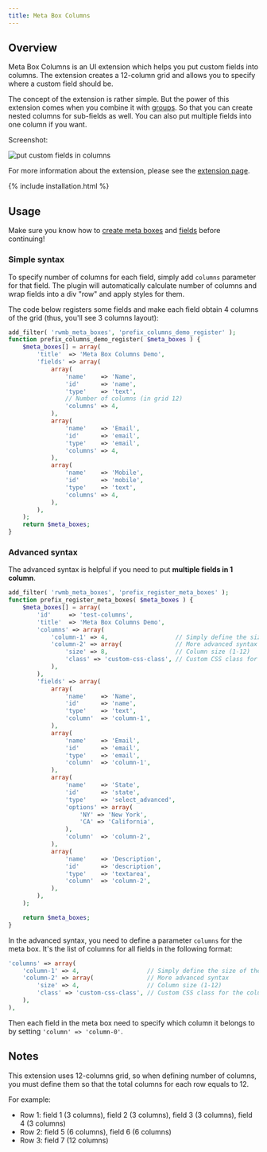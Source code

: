 ```yaml
---
title: Meta Box Columns
---
```


## Overview

Meta Box Columns is an UI extension which helps you put custom fields into columns. The extension creates a 12-column grid and allows you to specify where a custom field should be.

The concept of the extension is rather simple. But the power of this extension comes when you combine it with [groups](https://metabox.io/plugins/meta-box-group/). So that you can create nested columns for sub-fields as well. You can also put multiple fields into one column if you want.

Screenshot:

![put custom fields in columns](https://i2.wp.com/metabox.io/wp-content/uploads/2014/07/meta-box-columns-screenshot.png)

For more information about the extension, please see the [extension page](https://metabox.io/plugins/meta-box-columns/).

{% include installation.html %}

## Usage

Make sure you know how to [create meta boxes](/creating-meta-boxes/) and [fields](/field-settings/) before continuing!

### Simple syntax

To specify number of columns for each field, simply add `columns` parameter for that field. The plugin will automatically calculate number of columns and wrap fields into a div "row" and apply styles for them.

The code below registers some fields and make each field obtain 4 columns of the grid (thus, you'll see 3 columns layout):

```php
add_filter( 'rwmb_meta_boxes', 'prefix_columns_demo_register' );
function prefix_columns_demo_register( $meta_boxes ) {
    $meta_boxes[] = array(
        'title'  => 'Meta Box Columns Demo',
        'fields' => array(
            array(
                'name'    => 'Name',
                'id'      => 'name',
                'type'    => 'text',
                // Number of columns (in grid 12)
                'columns' => 4,
            ),
            array(
                'name'    => 'Email',
                'id'      => 'email',
                'type'    => 'email',
                'columns' => 4,
            ),
            array(
                'name'    => 'Mobile',
                'id'      => 'mobile',
                'type'    => 'text',
                'columns' => 4,
            ),
        ),
    );
    return $meta_boxes;
}
```

### Advanced syntax

The advanced syntax is helpful if you need to put **multiple fields in 1 column**.

```php
add_filter( 'rwmb_meta_boxes', 'prefix_register_meta_boxes' );
function prefix_register_meta_boxes( $meta_boxes ) {
    $meta_boxes[] = array(
        'id'     => 'test-columns',
        'title'  => 'Meta Box Columns Demo',
        'columns' => array(
            'column-1' => 4,                   // Simply define the size of the column (from 1 to 12)
            'column-2' => array(               // More advanced syntax
                'size' => 8,                   // Column size (1-12)
                'class' => 'custom-css-class', // Custom CSS class for the column
            ),
        ),
        'fields' => array(
            array(
                'name'    => 'Name',
                'id'      => 'name',
                'type'    => 'text',
                'column'  => 'column-1',
            ),
            array(
                'name'    => 'Email',
                'id'      => 'email',
                'type'    => 'email',
                'column'  => 'column-1',
            ),
            array(
                'name'    => 'State',
                'id'      => 'state',
                'type'    => 'select_advanced',
                'options' => array(
                    'NY' => 'New York',
                    'CA' => 'California',
                ),
                'column'  => 'column-2',
            ),
            array(
                'name'    => 'Description',
                'id'      => 'description',
                'type'    => 'textarea',
                'column'  => 'column-2',
            ),
        ),
    );

    return $meta_boxes;
}
```

In the advanced syntax, you need to define a parameter `columns` for the meta box. It's the list of columns for all fields in the following format:

```php
'columns' => array(
    'column-1' => 4,                   // Simply define the size of the column (from 1 to 12)
    'column-2' => array(               // More advanced syntax
        'size' => 4,                   // Column size (1-12)
        'class' => 'custom-css-class', // Custom CSS class for the column
    ),
),
```

Then each field in the meta box need to specify which column it belongs to by setting `'column' => 'column-0'`.

## Notes

This extension uses 12-columns grid, so when defining number of columns, you must define them so that the total columns for each row equals to 12.

For example:

- Row 1: field 1 (3 columns), field 2 (3 columns), field 3 (3 columns), field 4 (3 columns)
- Row 2: field 5 (6 columns), field 6 (6 columns)
- Row 3: field 7 (12 columns)
